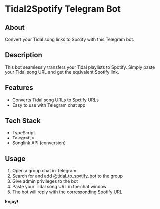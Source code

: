 # Tidal2Spotify Telegram Bot

## About

Convert your Tidal song links to Spotify with this Telegram bot.

## Description

This bot seamlessly transfers your Tidal playlists to Spotify. Simply paste your Tidal song URL and get the equivalent
Spotify link.

## Features

- Converts Tidal song URLs to Spotify URLs
- Easy to use with Telegram chat app

## Tech Stack

- TypeScript
- Telegraf.js
- Songlink API (conversion)

## Usage

1. Open a group chat in Telegram
2. Search for and add [@tidal_to_spotify_bot](https://t.me/tidal_to_spotify_bot) to the group
3. Give admin privileges to the bot
4. Paste your Tidal song URL in the chat window
5. The bot will reply with the corresponding Spotify URL

**Enjoy!**